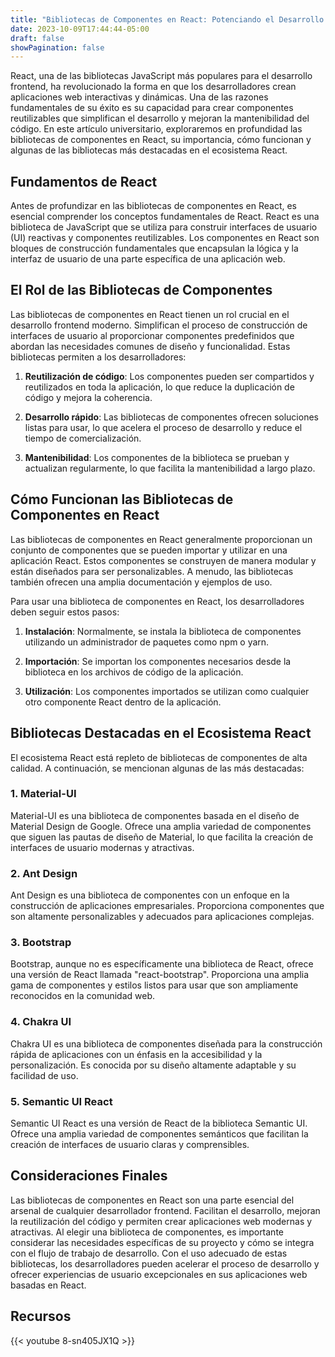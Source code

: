 ```yaml
---
title: "Bibliotecas de Componentes en React: Potenciando el Desarrollo Frontend"
date: 2023-10-09T17:44:44-05:00
draft: false
showPagination: false
---
```


React, una de las bibliotecas JavaScript más populares para el desarrollo frontend, ha revolucionado la forma en que los desarrolladores crean aplicaciones web interactivas y dinámicas. Una de las razones fundamentales de su éxito es su capacidad para crear componentes reutilizables que simplifican el desarrollo y mejoran la mantenibilidad del código. En este artículo universitario, exploraremos en profundidad las bibliotecas de componentes en React, su importancia, cómo funcionan y algunas de las bibliotecas más destacadas en el ecosistema React.

## Fundamentos de React

Antes de profundizar en las bibliotecas de componentes en React, es esencial comprender los conceptos fundamentales de React. React es una biblioteca de JavaScript que se utiliza para construir interfaces de usuario (UI) reactivas y componentes reutilizables. Los componentes en React son bloques de construcción fundamentales que encapsulan la lógica y la interfaz de usuario de una parte específica de una aplicación web.

## El Rol de las Bibliotecas de Componentes

Las bibliotecas de componentes en React tienen un rol crucial en el desarrollo frontend moderno. Simplifican el proceso de construcción de interfaces de usuario al proporcionar componentes predefinidos que abordan las necesidades comunes de diseño y funcionalidad. Estas bibliotecas permiten a los desarrolladores:

1. **Reutilización de código**: Los componentes pueden ser compartidos y reutilizados en toda la aplicación, lo que reduce la duplicación de código y mejora la coherencia.

2. **Desarrollo rápido**: Las bibliotecas de componentes ofrecen soluciones listas para usar, lo que acelera el proceso de desarrollo y reduce el tiempo de comercialización.

3. **Mantenibilidad**: Los componentes de la biblioteca se prueban y actualizan regularmente, lo que facilita la mantenibilidad a largo plazo.

## Cómo Funcionan las Bibliotecas de Componentes en React

Las bibliotecas de componentes en React generalmente proporcionan un conjunto de componentes que se pueden importar y utilizar en una aplicación React. Estos componentes se construyen de manera modular y están diseñados para ser personalizables. A menudo, las bibliotecas también ofrecen una amplia documentación y ejemplos de uso.

Para usar una biblioteca de componentes en React, los desarrolladores deben seguir estos pasos:

1. **Instalación**: Normalmente, se instala la biblioteca de componentes utilizando un administrador de paquetes como npm o yarn.

2. **Importación**: Se importan los componentes necesarios desde la biblioteca en los archivos de código de la aplicación.

3. **Utilización**: Los componentes importados se utilizan como cualquier otro componente React dentro de la aplicación.

## Bibliotecas Destacadas en el Ecosistema React

El ecosistema React está repleto de bibliotecas de componentes de alta calidad. A continuación, se mencionan algunas de las más destacadas:

### 1. Material-UI

Material-UI es una biblioteca de componentes basada en el diseño de Material Design de Google. Ofrece una amplia variedad de componentes que siguen las pautas de diseño de Material, lo que facilita la creación de interfaces de usuario modernas y atractivas.

### 2. Ant Design

Ant Design es una biblioteca de componentes con un enfoque en la construcción de aplicaciones empresariales. Proporciona componentes que son altamente personalizables y adecuados para aplicaciones complejas.

### 3. Bootstrap

Bootstrap, aunque no es específicamente una biblioteca de React, ofrece una versión de React llamada "react-bootstrap". Proporciona una amplia gama de componentes y estilos listos para usar que son ampliamente reconocidos en la comunidad web.

### 4. Chakra UI

Chakra UI es una biblioteca de componentes diseñada para la construcción rápida de aplicaciones con un énfasis en la accesibilidad y la personalización. Es conocida por su diseño altamente adaptable y su facilidad de uso.

### 5. Semantic UI React

Semantic UI React es una versión de React de la biblioteca Semantic UI. Ofrece una amplia variedad de componentes semánticos que facilitan la creación de interfaces de usuario claras y comprensibles.

## Consideraciones Finales

Las bibliotecas de componentes en React son una parte esencial del arsenal de cualquier desarrollador frontend. Facilitan el desarrollo, mejoran la reutilización del código y permiten crear aplicaciones web modernas y atractivas. Al elegir una biblioteca de componentes, es importante considerar las necesidades específicas de su proyecto y cómo se integra con el flujo de trabajo de desarrollo. Con el uso adecuado de estas bibliotecas, los desarrolladores pueden acelerar el proceso de desarrollo y ofrecer experiencias de usuario excepcionales en sus aplicaciones web basadas en React.

## Recursos

{{< youtube 8-sn405JX1Q >}}